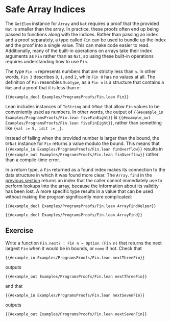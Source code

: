 # Safe Array Indices

The `GetElem` instance for `Array` and `Nat` requires a proof that the provided `Nat` is smaller than the array.
In practice, these proofs often end up being passed to functions along with the indices.
Rather than passing an index and a proof separately, a type called `Fin` can be used to bundle up the index and the proof into a single value.
This can make code easier to read.
Additionally, many of the built-in operations on arrays take their index arguments as `Fin` rather than as `Nat`, so using these built-in operations requires understanding how to use `Fin`.

The type `Fin n` represents numbers that are strictly less than `n`.
In other words, `Fin 3` describes `0`, `1`, and `2`, while `Fin 0` has no values at all.
The definition of `Fin` resembles `Subtype`, as a `Fin n` is a structure that contains a `Nat` and a proof that it is less than `n`:
```lean
{{#example_decl Examples/ProgramsProofs/Fin.lean Fin}}
```

Lean includes instances of `ToString` and `OfNat` that allow `Fin` values to be conveniently used as numbers.
In other words, the output of `{{#example_in Examples/ProgramsProofs/Fin.lean fiveFinEight}}` is `{{#example_out Examples/ProgramsProofs/Fin.lean fiveFinEight}}`, rather than something like `{val := 5, isLt := _}`.

Instead of failing when the provided number is larger than the bound, the `OfNat` instance for `Fin` returns a value modulo the bound.
This means that `{{#example_in Examples/ProgramsProofs/Fin.lean finOverflow}}` results in `{{#example_out Examples/ProgramsProofs/Fin.lean finOverflow}}` rather than a compile-time error.

In a return type, a `Fin` returned as a found index makes its connection to the data structure in which it was found more clear.
The `Array.find` in the [previous section](./arrays-termination.md#proving-termination) returns an index that the caller cannot immediately use to perform lookups into the array, because the information about its validity has been lost.
A more specific type results in a value that can be used without making the program significantly more complicated:
```lean
{{#example_decl Examples/ProgramsProofs/Fin.lean ArrayFindHelper}}

{{#example_decl Examples/ProgramsProofs/Fin.lean ArrayFind}}
```

## Exercise

Write a function `Fin.next? : Fin n → Option (Fin n)` that returns the next largest `Fin` when it would be in bounds, or `none` if not.
Check that
```lean
{{#example_in Examples/ProgramsProofs/Fin.lean nextThreeFin}}
```
outputs
```output info
{{#example_out Examples/ProgramsProofs/Fin.lean nextThreeFin}}
```
and that
```lean
{{#example_in Examples/ProgramsProofs/Fin.lean nextSevenFin}}
```
outputs
```output info
{{#example_out Examples/ProgramsProofs/Fin.lean nextSevenFin}}
```
